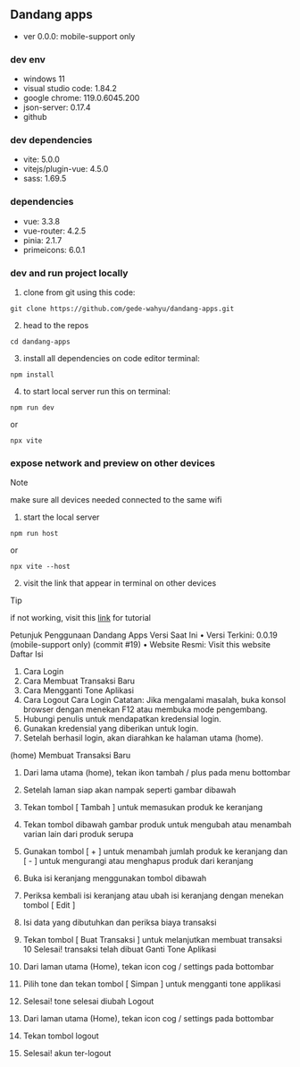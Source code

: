 ## Dandang apps

-   ver 0.0.0: mobile-support only

### dev env

-   windows 11
-   visual studio code: 1.84.2
-   google chrome: 119.0.6045.200
-   json-server: 0.17.4
-   github

### dev dependencies

-   vite: 5.0.0
-   vitejs/plugin-vue: 4.5.0
-   sass: 1.69.5

### dependencies

-   vue: 3.3.8
-   vue-router: 4.2.5
-   pinia: 2.1.7
-   primeicons: 6.0.1

### dev and run project locally

1. clone from git using this code:

```
git clone https://github.com/gede-wahyu/dandang-apps.git
```

2. head to the repos

```
cd dandang-apps
```

3. install all dependencies on code editor terminal:

```
npm install
```

4. to start local server run this on terminal:

```
npm run dev
```

or

```
npx vite
```

### expose network and preview on other devices

> [!NOTE]
> make sure all devices needed connected to the same wifi

1. start the local server

```
npm run host
```

or

```
npx vite --host
```

2. visit the link that appear in terminal on other devices

> [!TIP]
> if not working, visit this [link](https://www.youtube.com/watch?v=uRYHX4EwYYA) for tutorial






Petunjuk Penggunaan
 Dandang Apps
Versi Saat Ini
•	Versi Terkini: 0.0.19 (mobile-support only) (commit #19)
•	Website Resmi: Visit this website
Daftar Isi
1.	Cara Login
2.	Cara Membuat Transaksi Baru
3.	Cara Mengganti Tone Aplikasi
4.	Cara Logout
Cara Login
Catatan: Jika mengalami masalah, buka konsol browser dengan menekan F12 atau membuka mode pengembang.
1.	Hubungi penulis untuk mendapatkan kredensial login.
2.	Gunakan kredensial yang diberikan untuk login.
3.	Setelah berhasil login, akan diarahkan ke halaman utama (home).
  
(home)
Membuat Transaksi Baru
1.	Dari lama utama (home), tekan ikon tambah / plus pada menu bottombar
 
2.	Setelah laman siap akan nampak seperti gambar dibawah
 
3.	Tekan tombol [ Tambah ] untuk memasukan produk ke keranjang
4.	Tekan tombol dibawah gambar produk untuk mengubah atau menambah varian lain dari produk serupa
 
5.	Gunakan tombol [ + ] untuk menambah jumlah produk ke keranjang dan [ - ] untuk mengurangi atau menghapus produk dari keranjang
 
6.	Buka isi keranjang menggunakan tombol dibawah
 
7.	Periksa kembali isi keranjang atau ubah isi keranjang dengan menekan tombol [ Edit ]
 
8.	Isi data yang dibutuhkan dan periksa biaya transaksi
 
9.	Tekan tombol [ Buat Transaksi ] untuk melanjutkan membuat transaksi
10 Selesai! transaksi telah dibuat
Ganti Tone Aplikasi
1.	Dari laman utama (Home), tekan icon cog / settings pada bottombar
2.	Pilih tone dan tekan tombol [ Simpan ] untuk mengganti tone applikasi
3.	Selesai! tone selesai diubah
Logout
1.	Dari laman utama (Home), tekan icon cog / settings pada bottombar
2.	Tekan tombol logout
3.	Selesai! akun ter-logout

